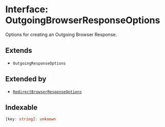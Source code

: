 # Interface: OutgoingBrowserResponseOptions

Options for creating an Outgoing Browser Response.

## Extends

- `OutgoingResponseOptions`

## Extended by

- [`RedirectBrowserResponseOptions`](../../RedirectBrowserResponse/interfaces/RedirectBrowserResponseOptions.md)

## Indexable

```ts
[key: string]: unknown
```
